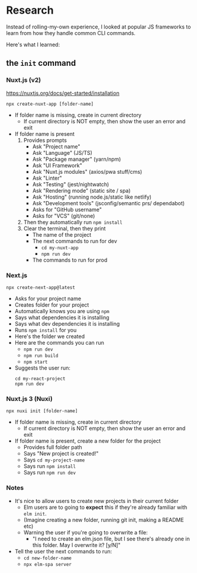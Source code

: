 # Research

Instead of rolling-my-own experience, I looked at popular JS frameworks to learn from how they handle common CLI commands.

Here's what I learned:

## the `init` command

### Nuxt.js (v2)

https://nuxtjs.org/docs/get-started/installation

```
npx create-nuxt-app [folder-name]
```

- If folder name is missing, create in current directory
    - If current directory is NOT empty, then show the user an error and exit
- If folder name is present
    1. Provides prompts
        - Ask "Project name"
        - Ask "Language" (JS/TS)
        - Ask "Package manager" (yarn/npm)
        - Ask "UI Framework"
        - Ask "Nuxt.js modules" (axios/pwa stuff/cms)
        - Ask "Linter"
        - Ask "Testing" (jest/nightwatch)
        - Ask "Rendering mode" (static site / spa)
        - Ask "Hosting" (running node.js/static like netlify)
        - Ask "Development tools" (jsconfig/semantic prs/ dependabot)
        - Asks for "GitHub username"
        - Asks for "VCS" (git/none)
    1. Then they automatically run `npm install`
    1. Clear the terminal, then they print
        - The name of the project
        - The next commands to run for dev
            - `cd my-nuxt-app`
            - `npm run dev`
        - The commands to run for prod
    

### Next.js

```
npx create-next-app@latest
```

- Asks for your project name
- Creates folder for your project
- Automatically knows you are using `npm`
- Says what dependencies it is installing
- Says what dev dependencies it is installing
- Runs `npm install` for you
- Here's the folder we created
- Here are the commands you can run
    - `npm run dev`
    - `npm run build`
    - `npm start`
- Suggests the user run:
  ```
  cd my-react-project
  npm run dev
  ```

### Nuxt.js 3 (Nuxi)

```
npx nuxi init [folder-name]
```

- If folder name is missing, create in current directory
    - If current directory is NOT empty, then show the user an error and exit
- If folder name is present, create a new folder for the project
  - Provides full folder path
  - Says "New project is created!"
  - Says `cd my-project-name`
  - Says run `npm install`
  - Says run `npm run dev`


### Notes
- It's nice to allow users to create new projects in their current folder
    - Elm users are to going to __expect__ this if they're already familiar with `elm init`.
    - (Imagine creating a new folder, running git init, making a README etc)
    - Warning the user if you're going to overwrite a file:
        - "I need to create an elm.json file, but I see there's already one in this folder. May I overwrite it? [y/N]"
- Tell the user the next commands to run:
  - `cd new-folder-name`
  - `npx elm-spa server`